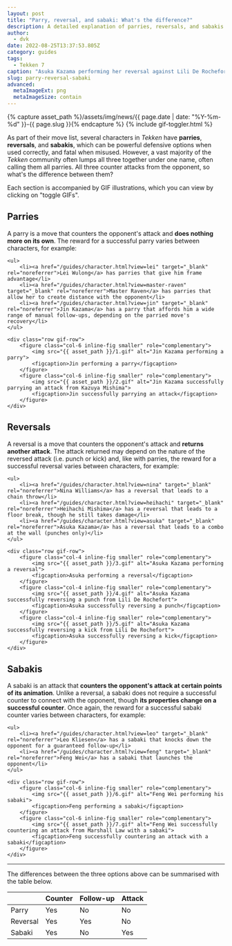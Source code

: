 ```yaml
---
layout: post
title: "Parry, reversal, and sabaki: What's the difference?"
description: A detailed explanation of parries, reversals, and sabakis in Tekken.
author:
  - dvk
date: 2022-08-25T13:37:53.805Z
category: guides
tags:
  - Tekken 7
caption: "Asuka Kazama performing her reversal against Lili De Rochefort"
slug: parry-reversal-sabaki
advanced:
  metaImageExt: png
  metaImageSize: contain
---
```

{% capture asset_path %}/assets/img/news/{{ page.date | date: "%Y-%m-%d" }}-{{ page.slug }}{% endcapture %}
{% include gif-toggler.html %}
<p>As part of their move list, several characters in <em>Tekken</em> have <strong>parries</strong>, <strong>reversals</strong>, and <strong>sabakis</strong>, which can be powerful defensive options when used correctly, and fatal when misused. However, a vast majority of the <em>Tekken</em> community often lumps all three together under one name, often calling them all parries. All three counter attacks from the opponent, so what's the difference between them?</p>

<p class="d-none d-lg-block">Each section is accompanied by GIF illustrations, which you can view by clicking on "toggle GIFs".</p>

<section>
    <h2 class="site-red">Parries</h2>
    <p>A parry is a move that counters the opponent's attack and <strong>does nothing more on its own</strong>. The reward for a successful parry varies between characters, for example:</p>

    <ul>
        <li><a href="/guides/character.html?view=lei" target="_blank" rel="noreferrer">Lei Wulong</a> has parries that give him frame advantage</li>
        <li><a href="/guides/character.html?view=master-raven" target="_blank" rel="noreferrer">Master Raven</a> has parries that allow her to create distance with the opponent</li>
        <li><a href="/guides/character.html?view=jin" target="_blank" rel="noreferrer">Jin Kazama</a> has a parry that affords him a wide range of manual follow-ups, depending on the parried move's recovery</li>
    </ul>

    <div class="row gif-row">
        <figure class="col-6 inline-fig smaller" role="complementary">
            <img src="{{ asset_path }}/1.gif" alt="Jin Kazama performing a parry">
            <figcaption>Jin performing a parry</figcaption>
        </figure>
        <figure class="col-6 inline-fig smaller" role="complementary">
            <img src="{{ asset_path }}/2.gif" alt="Jin Kazama successfully parrying an attack from Kazuya Mishima">
            <figcaption>Jin successfully parrying an attack</figcaption>
        </figure>
    </div>
</section>

<section>
    <h2 class="site-red">Reversals</h2>
    <p>A reversal is a move that counters the opponent's attack and <strong>returns another attack</strong>. The attack returned may depend on the nature of the reversed attack (i.e. punch or kick) and, like with parries, the reward for a successful reversal varies between characters, for example:</p>

    <ul>
        <li><a href="/guides/character.html?view=nina" target="_blank" rel="noreferrer">Nina Williams</a> has a reversal that leads to a chain throw</li>
        <li><a href="/guides/character.html?view=heihachi" target="_blank" rel="noreferrer">Heihachi Mishima</a> has a reversal that leads to a floor break, though he still takes damage</li>
        <li><a href="/guides/character.html?view=asuka" target="_blank" rel="noreferrer">Asuka Kazama</a> has a reversal that leads to a combo at the wall (punches only)</li>
    </ul>

    <div class="row gif-row">
        <figure class="col-4 inline-fig smaller" role="complementary">
            <img src="{{ asset_path }}/3.gif" alt="Asuka Kazama performing a reversal">
            <figcaption>Asuka performing a reversal</figcaption>
        </figure>
        <figure class="col-4 inline-fig smaller" role="complementary">
            <img src="{{ asset_path }}/4.gif" alt="Asuka Kazama successfully reversing a punch from Lili De Rochefort">
            <figcaption>Asuka successfully reversing a punch</figcaption>
        </figure>
        <figure class="col-4 inline-fig smaller" role="complementary">
            <img src="{{ asset_path }}/5.gif" alt="Asuka Kazama successfully reversing a kick from Lili De Rochefort">
            <figcaption>Asuka successfully reversing a kick</figcaption>
        </figure>
    </div>
</section>

<section>
    <h2 class="site-red">Sabakis</h2>
    <p>A sabaki is an attack that <strong>counters the opponent's attack at certain points of its animation</strong>. Unlike a reversal, a sabaki does not require a successful counter to connect with the opponent, though <strong>its properties change on a successful counter</strong>. Once again, the reward for a successful sabaki counter varies between characters, for example:</p>

    <ul>
        <li><a href="/guides/character.html?view=leo" target="_blank" rel="noreferrer">Leo Kliesen</a> has a sabaki that knocks down the opponent for a guaranteed follow-up</li>
        <li><a href="/guides/character.html?view=feng" target="_blank" rel="noreferrer">Feng Wei</a> has a sabaki that launches the opponent</li>
    </ul>

    <div class="row gif-row">
        <figure class="col-6 inline-fig smaller" role="complementary">
            <img src="{{ asset_path }}/6.gif" alt="Feng Wei performing his sabaki">
            <figcaption>Feng performing a sabaki</figcaption>
        </figure>
        <figure class="col-6 inline-fig smaller" role="complementary">
            <img src="{{ asset_path }}/7.gif" alt="Feng Wei successfully countering an attack from Marshall Law with a sabaki">
            <figcaption>Feng successfully countering an attack with a sabaki</figcaption>
        </figure>
    </div>
</section>

<aside>
    <hr />
    <p>The differences between the three options above can be summarised with the table below.</p>
    <table class="table table-sm table-responsive-lg post-table parries-reversals-sabakis">
        <thead>
            <tr>
                <th scope="col"></th>
                <th scope="col"><span data-toggle="tooltip" title="Counters the opponent's attack">Counter</span></th>
                <th scope="col"><span data-toggle="tooltip" title="Automatic attack follow-up">Follow-up</span></th>
                <th scope="col"><span data-toggle="tooltip" title="Is an attack that does damage">Attack</span></th>
            </tr>
        </thead>
        <tbody>
            <tr>
                <td>Parry</td>
                <td>Yes</td>
                <td>No</td>
                <td>No</td>
            </tr>
            <tr>
                <td>Reversal</td>
                <td>Yes</td>
                <td>Yes</td>
                <td>No</td>
            </tr>
            <tr>
                <td>Sabaki</td>
                <td>Yes</td>
                <td>No</td>
                <td>Yes</td>
            </tr>
        </tbody>
    </table>
</aside>